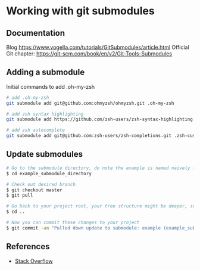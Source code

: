 # Working with git submodules

## Documentation

Blog <https://www.vogella.com/tutorials/GitSubmodules/article.html>
Official Git chapter: <https://git-scm.com/book/en/v2/Git-Tools-Submodules>

## Adding a submodule

Initial commands to add .oh-my-zsh

```sh
# add .oh-my-zsh
git submodule add git@github.com:ohmyzsh/ohmyzsh.git .oh-my-zsh

# add zsh syntax highlighting
git submodule add https://github.com/zsh-users/zsh-syntax-highlighting.git .zsh-custom/plugins/zsh-syntax-highlighting

# add zsh autocomplete
git submodule add git@github.com:zsh-users/zsh-completions.git .zsh-custom/plugins/zsh-completions
```

## Update submodules

```bash
# Go to the submodule directory, do note the example is named naively for the purpose of demonstration
$ cd example_submodule_directory

# Check out desired branch
$ git checkout master
$ git pull

# Go back to your project root, your tree structure might be deeper, so this is just a basic example
$ cd ..

# Now you can commit these changes to your project
$ git commit -am "Pulled down update to submodule: example (example_submodule_directory)"
```

## References

- [Stack
  Overflow](https://stackoverflow.com/questions/5828324/update-git-submodule-to-latest-commit-on-origin)
